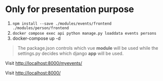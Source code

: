 # Only for presentation purpose

1. `npm install --save ./modules/events/frontend ./modules/person/frontend`
2. `docker compose exec api python manage.py loaddata events persons`
3. docker-compose up -d

> The package.json controls which vue **module** will be used while the settings.py decides which django **app** will be used.

Visit [http://localhost:8000/myevents/](http://localhost:8000/myevents/)

Visit [http://localhost:8000/](http://localhost:8000/)
